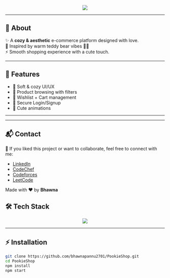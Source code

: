 <p align="center">
  <img src="https://readme-typing-svg.herokuapp.com?size=28&duration=4000&pause=800&color=F4A7BB&center=true&vCenter=true&width=700&lines=Hi+%F0%9F%91%8B+Welcome+to+PookieShop;A+Cozy+E-commerce+Platform;Made+with+%F0%9F%A7%B8+by+Bhawna" />
</p>

---

## 🧸 About  
✨ A **cozy & aesthetic** e-commerce platform designed with love.  
🧺 Inspired by warm teddy bear vibes 🐻✨  
⚡ Smooth shopping experience with a cute touch.  

---

## 🌟 Features  
- 🐻 Soft & cozy UI/UX  
- 🛒 Product browsing with filters  
- 💖 Wishlist + Cart management  
- 🔑 Secure Login/Signup  
- 🎀 Cute animations  

---
---

## 📬 Contact  
💌 If you liked this project or want to collaborate, feel free to connect with me:  

- [LinkedIn](https://www.linkedin.com/in/bhawnapannu/)  
- [CodeChef](https://www.codechef.com/users/bhawna2706)  
- [Codeforces](https://codeforces.com/profile/bhawnapannu27)  
- [LeetCode](https://leetcode.com/u/bhawnapannu2706/)  

Made with ❤️ by **Bhawna**


## 🛠️ Tech Stack  
<p align="center">
  <img src="https://skillicons.dev/icons?i=react,nodejs,mongodb,express,tailwind,git,github,vscode" />
</p>

---

## ⚡ Installation  
```bash
git clone https://github.com/bhawnapannu2701/PookieShop.git
cd PookieShop
npm install
npm start
